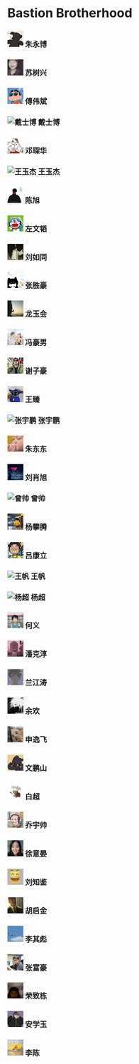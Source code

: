 # Bastion Brotherhood
### <img src="./avatars/zhu.jpg" alt="朱永博" width="36"/> 朱永博 
### <img src="./avatars/bc2073e35ac122203d01e82592d21220.jpg" alt="苏树兴" width="36"/> 苏树兴 
### <img src="./avatars/c2b0a8274f4e4bf608cfa2e2030b720b.jpg" alt="傅伟斌" width="36"/> 傅伟斌 
### <img src="" alt="戴士博" width="36"/> 戴士博 
### <img src="./avatars/50876c7f7e1a296f34cd4756b6028646.jpg" alt="邓琛华" width="36"/> 邓琛华 
### <img src="" alt="王玉杰" width="36"/> 王玉杰 
### <img src="./avatars/580dd830dd041e60409dab2e74dc725f.jpg" alt="陈旭" width="36"/> 陈旭 
### <img src="./avatars/d7c90a9b52e69c8b0c9a98038f706878.jpg" alt="左文韬" width="36"/> 左文韬 
### <img src="./avatars/53bac77b71229e0298bc20a8c2ea1ed1.jpg" alt="刘如同 " width="36"/> 刘如同  
### <img src="./avatars/9ccb785cba1af6403da4833148f06dae.jpg" alt="张胜豪 " width="36"/> 张胜豪  
### <img src="./avatars/66d281c31dda8a40938afb5050ef0106.jpg" alt="龙玉会" width="36"/> 龙玉会 
### <img src="./avatars/baecf560a03e3ee2a2fb7fbd9ea92a96.jpg" alt="冯豪男" width="36"/> 冯豪男 
### <img src="./avatars/7926a6ee4f7b75e9f5063612cf4ed7be.jpg" alt="谢子豪" width="36"/> 谢子豪 
### <img src="./avatars/4983c22a4ca9579605a75a607fc44d17.jpg" alt="王臻" width="36"/> 王臻 
### <img src="" alt="张宇鹏" width="36"/> 张宇鹏 
### <img src="./avatars/e14431ba703f853c7ec6af694ab2807c.jpg" alt="朱东东" width="36"/> 朱东东 
### <img src="./avatars/46652d9dadb94136449ac75bbf007c6c.jpg" alt="刘肖旭" width="36"/> 刘肖旭 
### <img src="" alt="曾帅 " width="36"/> 曾帅  
### <img src="./avatars/7b85424fae30045415a6d549adb7177b.jpg" alt="杨攀腾" width="36"/> 杨攀腾 
### <img src="./avatars/b69511ec152c1a425eb26f99d7e6519a.jpg" alt="吕康立" width="36"/> 吕康立 
### <img src="" alt="王帆" width="36"/> 王帆 
### <img src="" alt="杨超" width="36"/> 杨超 
### <img src="./avatars/bb83dbfa1ebfc66b8ba55d2121bb8064.jpg" alt="何义" width="36"/> 何义 
### <img src="./avatars/704da8824ccafacc742312b67a42dda5.jpg" alt="潘克淳" width="36"/> 潘克淳 
### <img src="./avatars/bb199c16d5536ccd9b8c8153ad3a309f.jpg" alt="兰江涛" width="36"/> 兰江涛 
### <img src="./avatars/d7d2d31afe064b5dcb52a43684288f3e.jpg" alt="余欢" width="36"/> 余欢 
### <img src="./avatars/3bdb0509e7457433608073074dc07e7c.jpg" alt="申逸飞" width="36"/> 申逸飞 
### <img src="./avatars/436342879af73869031c0f51b1eacf3f.jpg" alt="文鹏山" width="36"/> 文鹏山 
### <img src="./avatars/8d42b8838543511392329ced3122633e.jpg" alt="白超" width="36"/> 白超 
### <img src="./avatars/3c24048c68850d150fc82fdc7b15fdbf.jpg" alt="乔宇帅" width="36"/> 乔宇帅 
### <img src="./avatars/4d1819ec6067e9d997d9ee11be226057.jpg" alt="徐意晏" width="36"/> 徐意晏 
### <img src="./avatars/ecb4d29e7c6a2369283c758cfa06455f.jpg" alt="刘知鉴" width="36"/> 刘知鉴 
### <img src="./avatars/b33ae6204a321c46d1fa90410873e53b.jpg" alt="胡启金" width="36"/> 胡启金 
### <img src="./avatars/a4a282bd35a94d6b973a4b284df58504.jpg" alt="李其彪" width="36"/> 李其彪 
### <img src="./avatars/30a805aee10c09a4719406d921d2ed95.jpg" alt="张富豪" width="36"/> 张富豪 
### <img src="./avatars/38f00941430b334f124d41988a20ffbe.jpg" alt="荣致栋" width="36"/> 荣致栋 
### <img src="./avatars/4c5d1d7b9af638d4670b6e55009a3ded.jpg" alt="安学玉" width="36"/> 安学玉 
### <img src="./avatars/9b1ed135572094001ee7f6a7e52cfe22.jpg" alt="李陈" width="36"/> 李陈 